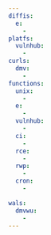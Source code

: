 ```yaml
---
diffis:
  e:
    -
platfs:
  vulnhub:
    -
curls:
  dmv:
    -
functions:
  unix:
    -
  e:
    -
  vulnhub:
    -
  ci:
    -
  rce:
    -
  rwp:
    -
  cron:
    -

wals:
  dmvwu:
    -
---
```

